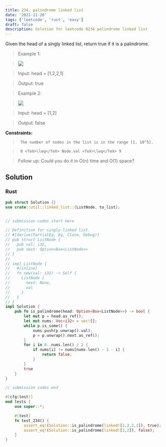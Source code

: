 ```yaml
---
title: 234. palindrome linked list
date: '2021-11-20'
tags: ['leetcode', 'rust', 'easy']
draft: false
description: Solution for leetcode 0234 palindrome linked list
---
```


 

  Given the head of a singly linked list, return true if it is a palindrome.

   

 >   Example 1:

 >   ![](https://assets.leetcode.com/uploads/2021/03/03/pal1linked-list.jpg)

 >   Input: head <TeX>=</TeX> [1,2,2,1]

 >   Output: true

  

 >   Example 2:

 >   ![](https://assets.leetcode.com/uploads/2021/03/03/pal2linked-list.jpg)

 >   Input: head <TeX>=</TeX> [1,2]

 >   Output: false

  

   

  **Constraints:**

  

 >   	The number of nodes in the list is in the range [1, 10^5].

 >   	0 <TeX>\leq</TeX> Node.val <TeX>\leq</TeX> 9

  

   

 >   Follow up: Could you do it in O(n) time and O(1) space?


## Solution
### Rust
```rust
pub struct Solution {}
use crate::util::linked_list::{ListNode, to_list};


// submission codes start here

// Definition for singly-linked list.
// #[derive(PartialEq, Eq, Clone, Debug)]
// pub struct ListNode {
//   pub val: i32,
//   pub next: Option<Box<ListNode>>
// }
// 
// impl ListNode {
//   #[inline]
//   fn new(val: i32) -> Self {
//     ListNode {
//       next: None,
//       val
//     }
//   }
// }
impl Solution {
    pub fn is_palindrome(head: Option<Box<ListNode>>) -> bool {
        let mut p = head.as_ref();
        let mut nums: Vec<i32> = vec![];
        while p.is_some() {
            nums.push(p.unwrap().val);
            p = p.unwrap().next.as_ref();
        }
        for i in 0..nums.len() / 2 {
            if nums[i] != nums[nums.len() - 1 - i] {
                return false;
            }
        }
        true
    }
}

// submission codes end

#[cfg(test)]
mod tests {
    use super::*;

    #[test]
    fn test_234() {
        assert_eq!(Solution::is_palindrome(linked![1,2,2,1]), true);
        assert_eq!(Solution::is_palindrome(linked![1,2]), false);
    }
}

```
